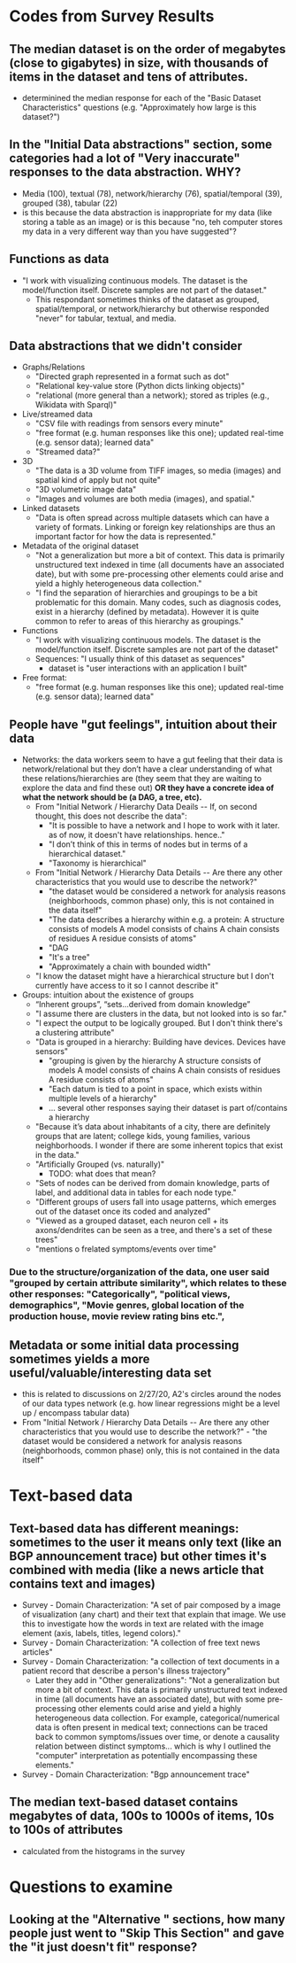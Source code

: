 # Codes from Survey Results

## The median dataset is on the order of megabytes (close to gigabytes) in size, with thousands of items in the dataset and tens of attributes.
- determinined the median response for each of the "Basic Dataset Characteristics" questions (e.g. "Approximately how large is this dataset?")

## In the "Initial Data abstractions" section, some categories had a lot of "Very inaccurate" responses to the data abstraction. WHY?
- Media (100), textual (78), network/hierarchy (76), spatial/temporal (39), grouped (38), tabular (22)
- is this because the data abstraction is inappropriate for my data (like storing a table as an image) or is this because "no, teh computer stores my data in a very different way than you have suggested"?

## Functions as data
- "I work with visualizing continuous models. The dataset is the model/function itself. Discrete samples are not part of the dataset."
	- This respondant sometimes thinks of the dataset as grouped, spatial/temporal, or network/hierarchy but otherwise responded "never" for tabular, textual, and media.



## Data abstractions that we didn't consider
- Graphs/Relations
	- "Directed graph represented in a format such as dot"
	- "Relational key-value store (Python dicts linking objects)"
	- "relational (more general than a network); stored as triples (e.g., Wikidata with Sparql)"
- Live/streamed data
	- "CSV file with readings from sensors every minute"
	- "free format (e.g. human responses like this one); updated real-time (e.g. sensor data); learned data"
	- "Streamed data?"
- 3D
	- "The data is a 3D volume from TIFF images, so media (images) and spatial kind of apply but not quite"
	- "3D volumetric image data"
	- "Images and volumes are both media (images), and spatial."
- Linked datasets
	- "Data is often spread across multiple datasets which can have a variety of formats. Linking or foreign key relationships are thus an important factor for how the data is represented."
- Metadata of the original dataset
	- "Not a generalization but more a bit of context. This data is primarily unstructured text indexed in time (all documents have an associated date), but with some pre-processing other elements could arise and yield a highly heterogeneous data collection."
	- "I find the separation of hierarchies and groupings to be a bit problematic for this domain. Many codes, such as diagnosis codes, exist in a hierarchy (defined by metadata). However it is quite common to refer to areas of this hierarchy as groupings."
- Functions
	- "I work with visualizing continuous models. The dataset is the model/function itself. Discrete samples are not part of the dataset"
	- Sequences: "I usually think of this dataset as sequences"
		- dataset is "user interactions with an application I built"
- Free format:
	- "free format (e.g. human responses like this one); updated real-time (e.g. sensor data); learned data"


## People have "gut feelings", intuition about their data
- Networks: the data workers seem to have a gut feeling that their data is network/relational but they don’t have a clear understanding of what these relations/hierarchies are (they seem that they are waiting to explore the data and find these out) **OR they have a concrete idea of what the network should be (a DAG, a tree, etc).**
	- From "Initial Network / Hierarchy Data Deails -- If, on second thought, this does not describe the data":
		- "It is possible to have a network and I hope to work with it later. as of now, it doesn't have relationships. hence.."
		- "I don’t think of this in terms of nodes but in terms of a hierarchical dataset."
		- "Taxonomy is hierarchical"
	- From "Initial Network / Hierarchy Data Details -- Are there any other characteristics that you would use to describe the network?"
		- "the dataset would be considered a network for analysis reasons (neighborhoods, common phase) only, this is not contained in the data itself"
		- "The data describes a hierarchy within e.g. a protein: A structure consists of models A model consists of chains A chain consists of residues A residue consists of atoms"
		- "DAG
		- "It's a tree"
		- "Approximately a chain with bounded width"
	- "I know the dataset might have a hierarchical structure but I don't currently have access to it so I cannot describe it"
- Groups: intuition about the existence of groups
	- “Inherent groups”, “sets...derived from domain knowledge”
	- "I assume there are clusters in the data, but not looked into is so far."
	- "I expect the output to be logically grouped. But I don't think there's a clustering attribute"
	- "Data is grouped in a hierarchy: Building have devices. Devices have sensors"
		- "grouping is given by the hierarchy A structure consists of models A model consists of chains A chain consists of residues A residue consists of atoms"
		- "Each datum is tied to a point in space, which exists within multiple levels of a hierarchy"
		- ... several other responses saying their dataset is part of/contains a hierarchy
	- "Because it’s data about inhabitants of a city, there are definitely groups that are latent; college kids, young families, various neighborhoods. I wonder if there are some inherent topics that exist in the data."
	- "Artificially Grouped (vs. naturally)"
		- TODO: what does that mean?
	- "Sets of nodes can be derived from domain knowledge, parts of label, and additional data in tables for each node type."
	- "Different groups of users fall into usage patterns, which emerges out of the dataset once its coded and analyzed"
	- "Viewed as a grouped dataset, each neuron cell + its axons/dendrites can be seen as a tree, and there's a set of these trees"
	- "mentions o frelated symptoms/events over time"
### Due to the structure/organization of the data, one user said "grouped by certain attribute similarity", which relates to these other responses: "Categorically", "political views, demographics", "Movie genres, global location of the production house, movie review rating bins etc.",


## Metadata or some initial data processing sometimes yields a more useful/valuable/interesting data set
- this is related to discussions on 2/27/20, A2's circles around the nodes of our data types network (e.g. how linear regressions might be a level up / encompass tabular data)
- From "Initial Network / Hierarchy Data Details -- Are there any other characteristics that you would use to describe the network?"
		- "the dataset would be considered a network for analysis reasons (neighborhoods, common phase) only, this is not contained in the data itself"



# Text-based data

## Text-based data has different meanings: sometimes to the user it means only text (like an BGP announcement trace) but other times it's combined with media (like a news article that contains text and images)
- Survey - Domain Characterization: "A set of pair composed by a image of visualization (any chart) and their text that explain that image. We use this to investigate how the words in text are related with the image element (axis, labels, titles, legend colors)."
- Survey - Domain Characterization: "A collection of free text news articles"
- Survey - Domain Characterization: "a collection of text documents in a patient record that describe a person's illness trajectory"
	- Later they add in "Other generalizations": "Not a generalization but more a bit of context. This data is primarily unstructured text indexed in time (all documents have an associated date), but with some pre-processing other elements could arise and yield a highly heterogeneous data collection. For example, categorical/numerical data is often present in medical text; connections can be traced back to common symptoms/issues over time, or denote a causality relation between distinct symptoms... which is why I outlined the "computer" interpretation as potentially encompassing these elements."
- Survey - Domain Characterization: "Bgp announcement trace"

## The median text-based dataset contains megabytes of data, 100s to 1000s of items, 10s to 100s of attributes
- calculated from the histograms in the survey

# Questions to examine
## Looking at the "Alternative <blank>" sections, how many people just went to "Skip This Section" and gave the "it just doesn't fit" response?
